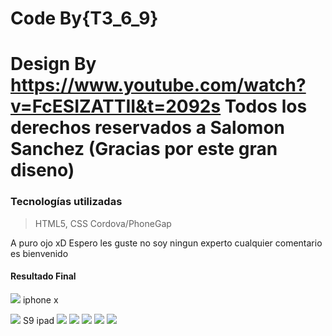 # Code By{T3_6_9}

# Design By https://www.youtube.com/watch?v=FcESIZATTII&t=2092s Todos los derechos reservados a  Salomon Sanchez (Gracias por este gran diseno)

### Tecnologías utilizadas
> HTML5, CSS
> Cordova/PhoneGap



A puro ojo xD Espero les guste no soy ningun experto cualquier comentario es bienvenido 


#### Resultado Final

<img src="/www/img/iphonex.png"> iphone x

<img src="/www/img/s9.png"> S9
ipad
<img src="/www/img/ipad.png"> 
<img src="/www/img/ipad2.png">
<img src="/www/img/ipad3.png">
<img src="/www/img/proyectestr.png">
<img src="/www/img/resultadooriginal.png">